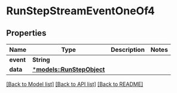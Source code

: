 # RunStepStreamEventOneOf4

## Properties
Name | Type | Description | Notes
------------ | ------------- | ------------- | -------------
**event** | **String** |  | 
**data** | [***models::RunStepObject**](RunStepObject.md) |  | 

[[Back to Model list]](../README.md#documentation-for-models) [[Back to API list]](../README.md#documentation-for-api-endpoints) [[Back to README]](../README.md)


